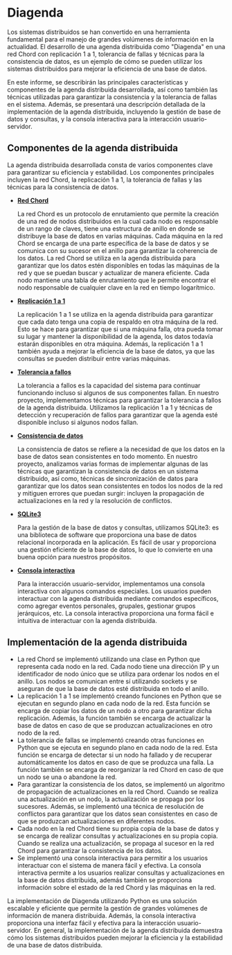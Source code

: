 # Diagenda

Los sistemas distribuidos se han convertido en una herramienta fundamental para el manejo de grandes volúmenes de información en la actualidad. El desarrollo de una agenda distribuida como "Diagenda" en una red Chord con replicación 1 a 1, tolerancia de fallas y técnicas para la consistencia de datos, es un ejemplo de cómo se pueden utilizar los sistemas distribuidos para mejorar la eficiencia de una base de datos.

En este informe, se describirán las principales características y componentes de la agenda distribuida desarrollada, así como también las técnicas utilizadas para garantizar la consistencia y la tolerancia de fallas en el sistema. Además, se presentará una descripción detallada de la implementación de la agenda distribuida, incluyendo la gestión de base de datos y consultas, y la consola interactiva para la interacción usuario-servidor.


## Componentes de la agenda distribuida

La agenda distribuida desarrollada consta de varios componentes clave para garantizar su eficiencia y estabilidad. Los componentes principales incluyen la red Chord, la replicación 1 a 1, la tolerancia de fallas y las técnicas para la consistencia de datos.

- **<ins> Red Chord </ins>**

    La red Chord es un protocolo de enrutamiento que permite la creación de una red de nodos distribuidos en la cual cada nodo es responsable de un rango de claves, tiene una estructura de anillo en donde se distribuye la base de datos en varias máquinas. Cada máquina en la red Chord se encarga de una parte específica de la base de datos y se comunica con su sucesor en el anillo para garantizar la coherencia de los datos. La red Chord se utiliza en la agenda distribuida para garantizar que los datos estén disponibles en todas las máquinas de la red y que se puedan buscar y actualizar de manera eficiente. Cada nodo mantiene una tabla de enrutamiento que le permite encontrar el nodo responsable de cualquier clave en la red en tiempo logarítmico. 

- **<ins> Replicación 1 a 1 </ins>**
 
    La replicación 1 a 1 se utiliza en la agenda distribuida para garantizar que cada dato tenga una copia de respaldo en otra máquina de la red. Esto se hace para garantizar que si una máquina falla, otra pueda tomar su lugar y mantener la disponibilidad de la agenda, los datos todavía estarán disponibles en otra máquina. Además, la replicación 1 a 1 también ayuda a mejorar la eficiencia de la base de datos, ya que las consultas se pueden distribuir entre varias máquinas.

- **<ins> Tolerancia a fallos </ins>**

    La tolerancia a fallos es la capacidad del sistema para continuar funcionando incluso si algunos de sus componentes fallan. En nuestro proyecto, implementamos técnicas para garantizar la tolerancia a fallos de la agenda distribuida. Utilizamos la replicación 1 a 1 y técnicas de detección y recuperación de fallos para garantizar que la agenda esté disponible incluso si algunos nodos fallan.

- **<ins> Consistencia de datos </ins>**

    La consistencia de datos se refiere a la necesidad de que los datos en la base de datos sean consistentes en todo momento. En nuestro proyecto, analizamos varias formas de implementar algunas de las técnicas que garantizan la consistencia de datos en un sistema distribuido, así como, técnicas de sincronización de datos para garantizar que los datos sean consistentes en todos los nodos de la red y mitiguen errores que puedan surgir: incluyen la propagación de actualizaciones en la red y la resolución de conflictos.

- **<ins> SQLite3 </ins>**

    Para la gestión de la base de datos y consultas, utilizamos SQLite3: es una biblioteca de software que proporciona una base de datos relacional incorporada en la aplicación. Es fácil de usar y proporciona una gestión eficiente de la base de datos, lo que lo convierte en una buena opción para nuestros propósitos.

- **<ins> Consola interactiva </ins>**

    Para la interacción usuario-servidor, implementamos una consola interactiva con algunos comandos especiales. Los usuarios pueden interactuar con la agenda distribuida mediante comandos específicos, como agregar eventos personales, grupales, gestionar grupos jerárquicos, etc. La consola interactiva proporciona una forma fácil e intuitiva de interactuar con la agenda distribuida.


## Implementación de la agenda distribuida

- La red Chord se implementó utilizando una clase en Python que representa cada nodo en la red. Cada nodo tiene una dirección IP y un identificador de nodo único que se utiliza para ordenar los nodos en el anillo. Los nodos se comunican entre sí utilizando sockets y se aseguran de que la base de datos esté distribuida en todo el anillo.
- La replicación 1 a 1 se implementó creando funciones en Python que se ejecutan en segundo plano en cada nodo de la red. Esta función se encarga de copiar los datos de un nodo a otro para garantizar dicha replicación. Además, la función también se encarga de actualizar la base de datos en caso de que se produzcan actualizaciones en otro nodo de la red.
- La tolerancia de fallas se implementó creando otras funciones en Python que se ejecuta en segundo plano en cada nodo de la red. Esta función se encarga de detectar si un nodo ha fallado y de recuperar automáticamente los datos en caso de que se produzca una falla. La función también se encarga de reorganizar la red Chord en caso de que un nodo se una o abandone la red.
- Para garantizar la consistencia de los datos, se implementó un algoritmo de propagación de actualizaciones en la red Chord. Cuando se realiza una actualización en un nodo, la actualización se propaga por los sucesores. Además, se implementó una técnica de resolución de conflictos para garantizar que los datos sean consistentes en caso de que se produzcan actualizaciones en diferentes nodos.
- Cada nodo en la red Chord tiene su propia copia de la base de datos y se encarga de realizar consultas y actualizaciones en su propia copia. Cuando se realiza una actualización, se propaga al sucesor en la red Chord para garantizar la consistencia de los datos.
- Se implementó una consola interactiva para permitir a los usuarios interactuar con el sistema de manera fácil y efectiva. La consola interactiva permite a los usuarios realizar consultas y actualizaciones en la base de datos distribuida, además también se proporciona información sobre el estado de la red Chord y las máquinas en la red.

La implementación de Diagenda utilizando Python es una solución escalable y eficiente que permite la gestión de grandes volúmenes de información de manera distribuida. Además, la consola interactiva proporciona una interfaz fácil y efectiva para la interacción usuario-servidor. En general, la implementación de la agenda distribuida demuestra cómo los sistemas distribuidos pueden mejorar la eficiencia y la estabilidad de una base de datos distribuida.
